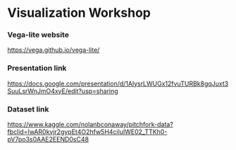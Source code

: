 # Visualization Workshop

### Vega-lite website
https://vega.github.io/vega-lite/

### Presentation link
https://docs.google.com/presentation/d/1AlysrLWUGx12fvuTURBk8gqJuxt3SuuLsrWnJmO4xyE/edit?usp=sharing

### Dataset link
https://www.kaggle.com/nolanbconaway/pitchfork-data?fbclid=IwAR0kvjr2gypEt4O2hfw5H4ciluIWE02_TTKh0-pV7po3s0AAE2EEND0sC48

